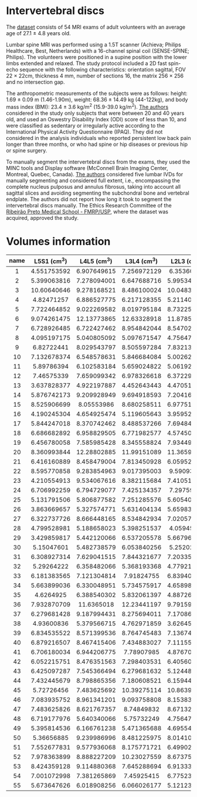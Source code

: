 # Intervertebral discs

The [dataset](https://doi.org/10.21037/qims.2016.08.01) consists of 54 MRI exams of adult volunteers with an average age of 27.1 $\pm$ 4.8 years old.

Lumbar spine MRI was performed using a 1.5T scanner (Achieva; Philips Healthcare, Best, Netherlands) with a 16-channel spinal coil (SENSE-SPINE; Philips). 
The volunteers were positioned in a supine position with the lower limbs extended and relaxed.
The study protocol included a 2D fast spin-echo sequence with the following characteristics: orientation sagittal, FOV 22 $\times$ 22cm, thickness  $4$ mm, number of sections 16, the matrix  256 $\times$ 256 and no intersection gap.

The anthropometric measurements of the subjects were as follows: height: 1.69 $\pm$ 0.09 m (1.46-1.90m), weight: 68.36 $\pm$ 14.49 kg (44-122kg), and body mass index (BMI): 23.4 $\pm$ 3.6 kg/m<sup>2</sup> (15.9-39.0 kg/m<sup>2</sup>).
[The authors](https://doi.org/10.21037/qims.2016.08.01) considered in the study only subjects that were between 20 and 40 years old, and used an Oswestry Disability Index (ODI) score of less than 10, and were classified as sedentary or irregularly active according to the International Physical Activity Questionnaire (IPAQ).
They did not considered in the analysis individuals who reported persistent low back pain longer than three months, or who had spine or hip diseases or previous hip or spine surgery.

To manually segment the intervertebral discs from the exams, they used the MINC tools and Display software (McConnell Brain Imaging Center, Montreal, Quebec, Canada).
[The authors](https://doi.org/10.21037/qims.2016.08.01) considered five lumbar IVDs for manually segmenting and considered full extent, i.e., encompassing the complete nucleus pulposus and annulus fibrosus, taking into account all sagittal slices and avoiding segmenting the subchondral bone and vertebral endplate.
The authors did not report how long it took to segment the intervertebral discs manually.
The Ethics Research Committee of the [Ribeirão Preto Medical School - FMRP/USP](https://www.fmrp.usp.br/en/), where the dataset was acquired, approved the study. 



# Volumes information

name  |   L5S1 (cm<sup>3</sup>)  |   L4L5 (cm<sup>3</sup>)  |   L3L4 (cm<sup>3</sup>)  |   L2L3 (cm<sup>3</sup>)  |   L1L2 (cm<sup>3</sup>)
:--: | :--: | :--: | :--: | :--: | :--: 
1  |  4.551753592  |  6.907649615  |  7.256972129  |  6.35360786  |  4.864519098
2  |  5.399063816  |  7.278094001  |  6.647688716  |  5.995349227  |  4.853145838
3  |  10.60640646  |  9.278168521  |  8.486100024  |  10.04830281  |  8.917472713
4  |  4.82471257  |  6.886527775  |  6.217128355  |  5.211404468  |  4.397401775
5  |  7.722464852  |  9.022269582  |  8.019795184  |  8.732250652  |  6.778481667
6  |  9.074261475  |  12.13773865  |  12.63328918  |  11.87859009  |  9.447142944
7  |  6.728926485  |  6.722427462  |  8.954842044  |  8.547028317  |  6.201693202
8  |  4.095197175  |  5.040805092  |  5.097671547  |  4.756472814  |  4.150438874
9  |  6.82722441  |  8.029543797  |  8.505597284  |  7.832135952  |  5.990475107
10  |  7.132678374  |  6.548578631  |  5.846684084  |  5.002623397  |  3.432296826
11  |  5.89786394  |  6.102583184  |  5.659024822  |  5.061927026  |  3.715816758
12  |  7.46575339  |  7.659099342  |  6.978326618  |  6.372292665  |  5.124480129
13  |  3.637828377  |  4.922197887  |  4.452643443  |  4.470515757  |  3.545217293
14  |  5.876742173  |  9.209928949  |  9.694918593  |  7.204167763  |  6.141577389
15  |  8.525906699  |  8.05553986  |  8.680258511  |  6.977514306  |  5.792254861
16  |  4.190245304  |  4.654925474  |  5.119605643  |  3.959529975  |  2.766959191
17  |  5.844247018  |  8.370742462  |  8.488537266  |  7.694844003  |  5.818250923
18  |  6.686682892  |  6.958829505  |  6.771982577  |  4.574500227  |  3.197519604
19  |  6.456780058  |  7.585985428  |  8.345558824  |  7.934495574  |  6.519333161
20  |  8.360993844  |  12.28802885  |  11.99151089  |  11.36597987  |  8.093721499
21  |  6.416160889  |  8.458479004  |  7.813450928  |  6.059526978  |  5.227651978
22  |  8.595770858  |  9.283854963  |  9.017395003  |  9.59093382  |  7.413760973
23  |  4.210554913  |  9.534067616  |  8.382115684  |  7.410511656  |  5.702893206
24  |  6.706992259  |  6.794729077  |  7.425134357  |  7.29759102  |  5.415311337
25  |  5.131791506  |  5.806877582  |  7.251285576  |  5.605407851  |  3.831174409
26  |  3.863669657  |  5.327574771  |  5.631404134  |  5.659837363  |  4.381154428
27  |  6.322737726  |  8.666448165  |  8.534842934  |  7.020570401  |  5.603783225
28  |  4.799528981  |  5.188658023  |  5.398251537  |  4.05945266  |  3.290943111
29  |  3.429859817  |  5.442120066  |  6.537205578  |  5.667961143  |  4.736163604
30  |  5.15047601  |  5.482738579  |  6.053840256  |  5.25202325  |  4.66629877
31  |  6.308927314  |  7.629041515  |  7.844321677  |  7.203355459  |  5.958792409
32  |  5.29264222  |  6.358482066  |  5.368193368  |  4.779219368  |  3.99689942
33  |  6.181383565  |  7.121304814  |  7.91824755  |  6.839409677  |  5.265833653
34  |  5.663899036  |  6.330048951  |  5.734575917  |  4.658987517  |  3.306378238
35  |  4.6264925  |  6.388540302  |  5.832061397  |  4.887265826  |  3.581774439
36  |  7.932870709  |  11.6365018  |  12.23441197  |  9.791591465  |  6.366606016
37  |  6.279681428  |  9.187994431  |  8.275694011  |  7.170860021  |  5.494924344
38  |  4.93600836  |  5.379566715  |  4.762971859  |  3.626455122  |  2.733651766
39  |  6.834535522  |  8.571399536  |  8.764745483  |  7.136740112  |  4.8734552
40  |  6.879216507  |  8.467415406  |  7.434883027  |  7.111556602  |  5.5566652
41  |  6.706180034  |  6.944206775  |  7.78907985  |  4.876704875  |  3.686571168
42  |  6.052215751  |  8.476351563  |  7.298403531  |  6.405600161  |  5.382816318
43  |  6.425097287  |  7.545366494  |  6.279681632  |  5.124480172  |  4.5558156
44  |  7.432445679  |  8.798865356  |  7.180608521  |  6.159449463  |  5.274769897
45  |  5.72726456  |  7.483625692  |  10.39275114  |  10.86393035  |  9.253797248
46  |  7.083935752  |  8.961341201  |  9.093758808  |  8.153837516  |  6.360106995
47  |  7.483625826  |  8.621767357  |  8.74849832  |  8.671322413  |  6.473840014
48  |  6.719177976  |  5.640340066  |  5.75732249  |  4.756472863  |  4.091135327
49  |  5.395814536  |  6.166761238  |  5.471365688  |  4.695544718  |  3.594772557
50  |  5.36656885  |  9.239986996  |  8.481225975  |  8.014108644  |  5.850746118
51  |  7.552677831  |  9.577936068  |  8.175771721  |  6.499023625  |  5.279644318
52  |  7.978363899  |  8.888227209  |  10.23027559  |  8.673759429  |  6.438907674
53  |  8.424359128  |  9.114880368  |  7.645288694  |  6.913336179  |  6.001035764
54  |  7.001072998  |  7.381265869  |  7.45925415  |  6.775231934  |  5.520108032
55  |  5.673647626  |  6.018908256  |  6.066026177  |  5.121230617  |  4.410399908

